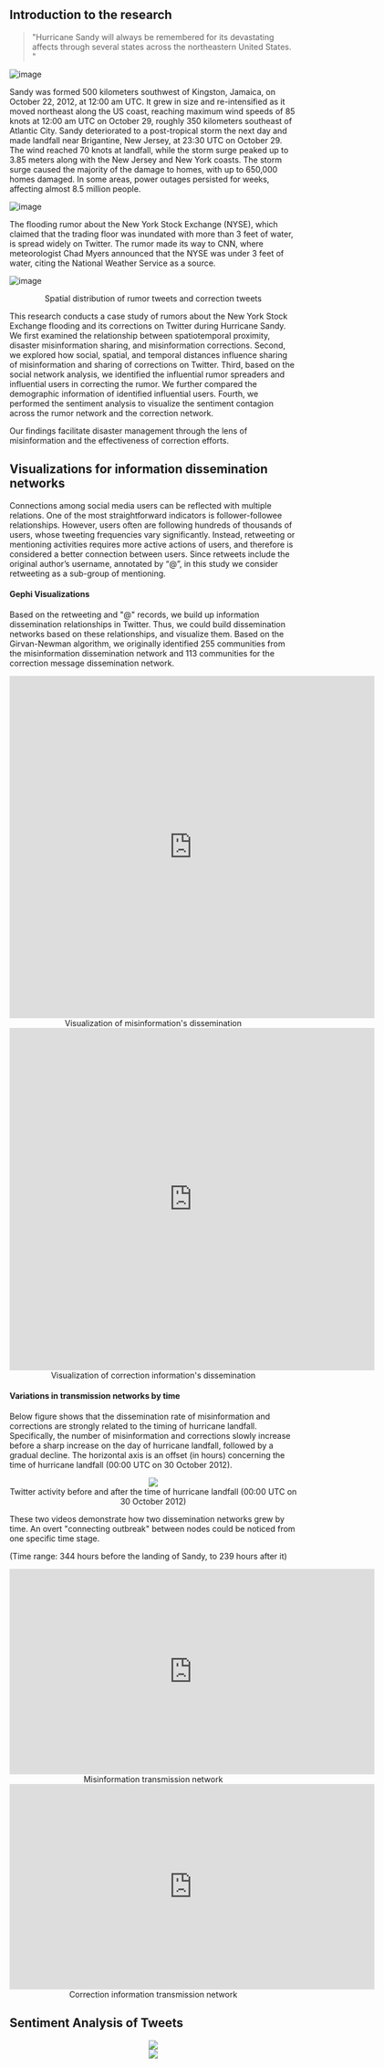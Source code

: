 ## Introduction to the research



> "Hurricane Sandy will always be remembered for its devastating affects through several states across the northeastern United States. "



![image](https://www.weather.gov/images/mfl/kml/sandy/hurricane-sandy.jpg)

Sandy was formed 500 kilometers southwest of Kingston, Jamaica, on October 22, 2012, at 12:00 am UTC. It grew in size and re-intensified as it moved northeast along the US coast, reaching maximum wind speeds of 85 knots at 12:00 am UTC on October 29, roughly 350 kilometers southeast of Atlantic City. Sandy deteriorated to a post-tropical storm the next day and made landfall near Brigantine, New Jersey, at 23:30 UTC on October 29. The wind reached 70 knots at landfall, while the storm surge peaked up to 3.85 meters along with the New Jersey and New York coasts. The storm surge caused the majority of the damage to homes, with up to 650,000 homes damaged. In some areas, power outages persisted for weeks, affecting almost 8.5 million people.



![image](https://i.imgur.com/kh0Wlxl.png)


The flooding rumor about the New York Stock Exchange (NYSE), which claimed that the trading floor was inundated with more than 3 feet of water, is spread widely on Twitter. The rumor made its way to CNN, where meteorologist Chad Myers announced that the NYSE was under 3 feet of water, citing the National Weather Service as a source.

![image](https://i.imgur.com/MriJs5E.png)

<center>Spatial distribution of rumor tweets and correction tweets</center>

This research conducts a case study of rumors about the New York Stock Exchange flooding and its corrections on Twitter during Hurricane Sandy. We first examined the relationship between spatiotemporal proximity, disaster misinformation sharing, and misinformation corrections. Second, we explored how social, spatial, and temporal distances influence sharing of misinformation and sharing of corrections on Twitter. Third, based on the social network analysis, we identified the influential rumor spreaders and influential users in correcting the rumor. We further compared the demographic information of identified influential users. Fourth, we performed the sentiment analysis to visualize the sentiment contagion across the rumor network and the correction network. 

Our findings facilitate disaster management through the lens of misinformation and the effectiveness of correction efforts. 





## Visualizations for information dissemination networks

Connections among social media users can be reflected with multiple relations. One of the most straightforward indicators is follower-followee relationships. However, users often are following hundreds of thousands of users, whose tweeting frequencies vary significantly. Instead, retweeting or mentioning activities requires more active actions of users, and therefore is considered a better connection between users. Since retweets include the original author’s username, annotated by “@”, in this study we consider retweeting as a sub-group of mentioning.



#### Gephi Visualizations 

Based on the retweeting and "@" records, we build up information dissemination relationships in Twitter. Thus, we could build dissemination networks based on these relationships, and visualize them. Based on the Girvan-Newman algorithm, we originally identified 255 communities from the misinformation dissemination network and 113 communities for the correction message dissemination network. 

<iframe width="640" height="600" src="https://yuh2k.github.io/Twitter-Social-Network-Analysis-of-Hurricane-Sandy-/Misinformation%20Network/ " frameborder="0" allow="accelerometer; autoplay; encrypted-media; gyroscope; picture-in-picture" allowfullscreen></iframe>

<center>Visualization of misinformation's dissemination</center>


<iframe width="640" height="600" src="https://yuh2k.github.io/Twitter-Social-Network-Analysis-of-Hurricane-Sandy-/Correction%20Network/" frameborder="0" allow="accelerometer; autoplay; encrypted-media; gyroscope; picture-in-picture" allowfullscreen></iframe>


<center>Visualization of correction information's dissemination</center>



####  Variations in transmission networks by time

Below figure shows that the dissemination rate of misinformation and corrections are strongly related to the timing of hurricane landfall. Specifically, the number of misinformation and corrections slowly increase before a sharp increase on the day of hurricane landfall, followed by a gradual decline. The horizontal axis is an offset (in hours) concerning the time of hurricane landfall (00:00 UTC on 30 October 2012).



<div align=center>
<img src="https://i.imgur.com/0g0reFY.png" />
</div>



<center>Twitter activity before and after the time of hurricane landfall (00:00 UTC on 30 October 2012)</center>



These two videos demonstrate how two dissemination networks grew by time. An overt "connecting outbreak" between nodes could be noticed from one specific time stage. 

(Time range: 344 hours before the landing of Sandy, to 239 hours after it)

<iframe width="640" height="360" src="https://www.youtube.com/embed/Pa_hXfgaumM" title="YouTube video player" frameborder="0" allow="accelerometer; autoplay; clipboard-write; encrypted-media; gyroscope; picture-in-picture" allowfullscreen></iframe>
<center>Misinformation transmission network</center>




<iframe width="640" height="360" src="https://www.youtube.com/embed/z0NFjOD0tSU" title="YouTube video player" frameborder="0" allow="accelerometer; autoplay; clipboard-write; encrypted-media; gyroscope; picture-in-picture" allowfullscreen></iframe>
<center>Correction information transmission network</center>



## Sentiment Analysis of Tweets





<div align=center>
<img src="https://i.imgur.com/74sVLXe.png" />
</div>







<div align=center>
<img src="https://i.imgur.com/5FboM13.png"/>
</div>
